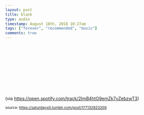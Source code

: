 ```yaml
---
layout: post
title: blank
type: audio
timestamp: August 18th, 2018 10:27am
tags: ["forever", "recommended", "music"]
comments: true
---
```

<embed type="audio/mpeg" src="spotify:track:2ImB4htG9emZk7vZebzwT3">
       
(via <a href="https://open.spotify.com/track/2ImB4htG9emZk7vZebzwT3" target="_blank">https://open.spotify.com/track/2ImB4htG9emZk7vZebzwT3</a>) 
 
  
<small>source: https://saturdayxiii.tumblr.com/post/177132923209</small>